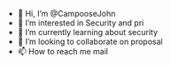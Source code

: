 - 👋 Hi, I’m @CampooseJohn
- 👀 I’m interested in Security and pri
- 🌱 I’m currently learning about security
- 💞️ I’m looking to collaborate on proposal
- 📫 How to reach me mail

<!---
CampooseJohn/CampooseJohn is a ✨ special ✨ repository because its `README.md` (this file) appears on your GitHub profile.
You can click the Preview link to take a look at your changes.
--->

